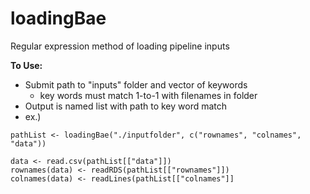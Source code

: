 # loadingBae
Regular expression method of loading pipeline inputs

**To Use:**
- Submit path to "inputs" folder and vector of keywords
  - key words must match 1-to-1 with filenames in folder
- Output is named list with path to key word match
- ex.) 
```
pathList <- loadingBae("./inputfolder", c("rownames", "colnames", "data"))

data <- read.csv(pathList[["data"]])
rownames(data) <- readRDS(pathList[["rownames"]])
colnames(data) <- readLines(pathList[["colnames"]]
```
